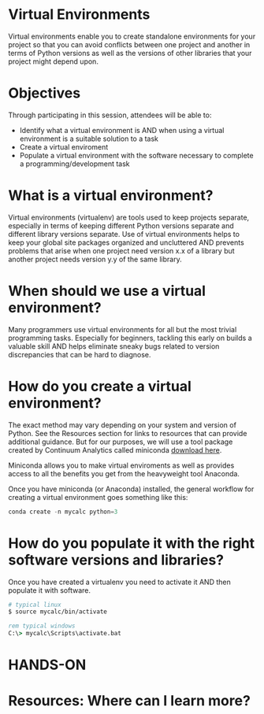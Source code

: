 # Virtual Environments
Virtual environments enable you to create standalone environments for your project so that you can avoid conflicts between one project and another in terms of Python versions as well as the versions of other libraries that your project might depend upon.

# Objectives
Through participating in this session, attendees will be able to:
* Identify what a virtual environment is AND when using a virtual environment is a suitable solution to a task
* Create a virtual enviroment
* Populate a virtual environment with the software necessary to complete a programming/development task

# What is a virtual environment?
Virtual environments (virtualenv) are tools used to keep projects separate, especially in terms of keeping different Python versions separate and different library versions separate. Use of virtual environments helps to keep your global site packages organized and uncluttered AND prevents problems that arise when one project need version x.x of a library but another project needs version y.y of the same library.

# When should we use a virtual environment?
Many programmers use virtual environments for all but the most trivial programming tasks. Especially for beginners, tackling this early on builds a valuable skill AND helps eliminate sneaky bugs related to version discrepancies that can be hard to diagnose.

# How do you create a virtual environment? 
The exact method may vary depending on your system and version of Python. See the Resources section for links to resources that can provide additional guidance. But for our purposes, we will use a tool package created by Continuum Analytics called miniconda [download here](https://conda.pydata.org/miniconda.html).

Miniconda allows you to make virtual enviroments as well as provides access to all the benefits you get from the heavyweight tool Anaconda.

Once you have miniconda (or Anaconda) installed, the general workflow for creating a virtual environment goes something like this:

```python
conda create -n mycalc python=3
```

# How do you populate it with the right software versions and libraries?
Once you have created a virtualenv you need to activate it AND then populate it with software.

```bash
# typical linux
$ source mycalc/bin/activate
```
```bat
rem typical windows 
C:\> mycalc\Scripts\activate.bat
```


# HANDS-ON

# Resources: Where can I learn more?
